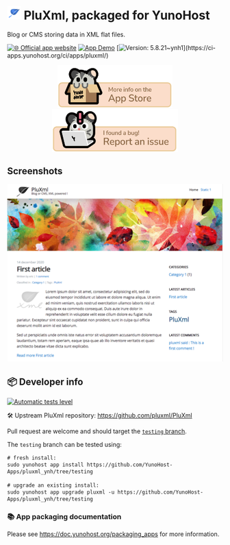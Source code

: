 <!--
N.B.: This README was automatically generated by <https://github.com/YunoHost/apps_tools/blob/main/readme_generator>
It shall NOT be edited by hand.
-->

<h1>
  <img src="https://raw.githubusercontent.com/YunoHost/apps/main/logos/pluxml.png" width="32px" alt="Logo of PluXml">
  PluXml, packaged for YunoHost
</h1>

Blog or CMS storing data in XML flat files.

[![🌐 Official app website](https://img.shields.io/badge/Official_app_website-darkgreen?style=for-the-badge)](https://www.pluxml.org/)
[![App Demo](https://img.shields.io/badge/App_Demo-blue?style=for-the-badge)](https://demo.pluxml.org/)
[![Version: 5.8.21~ynh1](https://img.shields.io/badge/Version-5.8.21~ynh1-rgb(18,138,11)?style=for-the-badge)](https://ci-apps.yunohost.org/ci/apps/pluxml/)

<div align="center">
<a href="https://apps.yunohost.org/app/pluxml"><img height="100px" src="https://github.com/YunoHost/yunohost-artwork/raw/refs/heads/main/badges/neopossum-badges/badge_more_info_on_the_appstore.svg"/></a>
<a href="https://github.com/YunoHost-Apps/pluxml_ynh/issues"><img height="100px" src="https://github.com/YunoHost/yunohost-artwork/raw/refs/heads/main/badges/neopossum-badges/badge_report_an_issue.svg"/></a>
</div>


## Screenshots
![Screenshot of PluXml](./doc/screenshots/screenshot.png)

## 📦 Developer info

[![Automatic tests level](https://apps.yunohost.org/badge/cilevel/pluxml)](https://ci-apps.yunohost.org/ci/apps/pluxml/)

🛠️ Upstream PluXml repository: <https://github.com/pluxml/PluXml>

Pull request are welcome and should target the [`testing` branch](https://github.com/YunoHost-Apps/pluxml_ynh/tree/testing).

The `testing` branch can be tested using:
```
# fresh install:
sudo yunohost app install https://github.com/YunoHost-Apps/pluxml_ynh/tree/testing

# upgrade an existing install:
sudo yunohost app upgrade pluxml -u https://github.com/YunoHost-Apps/pluxml_ynh/tree/testing
```

### 📚 App packaging documentation

Please see <https://doc.yunohost.org/packaging_apps> for more information.